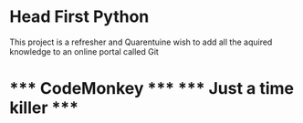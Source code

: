 # Head First Python

This project is a refresher and Quarentuine wish to add all the aquired knowledge to an online portal called Git

*** CodeMonkey ***
*** Just a time killer *** 
==============
